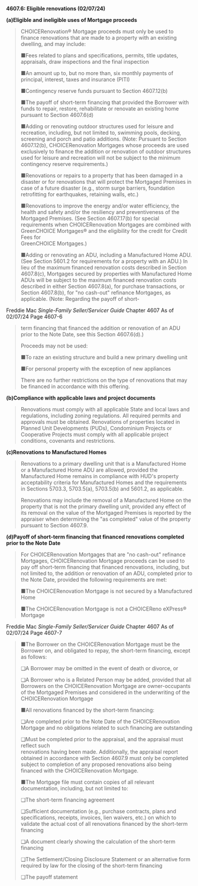 **4607.6: Eligible renovations (02/07/24)**

**(a)Eligible and ineligible uses of Mortgage proceeds**

> CHOICERenovation® Mortgage proceeds must only be used to finance
> renovations that are made to a property with an existing dwelling, and
> may include:
>
> ■Fees related to plans and specifications, permits, title updates,
> appraisals, draw inspections and the final inspection
>
> ■An amount up to, but no more than, six monthly payments of principal,
> interest, taxes and insurance (PITI)
>
> ■Contingency reserve funds pursuant to Section 4607.12(b)
>
> ■The payoff of short-term financing that provided the Borrower with
> funds to repair, restore, rehabilitate or renovate an existing home
> pursuant to Section 4607.6(d)
>
> ■Adding or renovating outdoor structures used for leisure and
> recreation, including, but not limited to, swimming pools, decking,
> screening and porch and patio additions. (Note: Pursuant to Section
> 4607.12(b), CHOICERenovation Mortgages whose proceeds are used
> exclusively to finance the addition or renovation of outdoor
> structures used for leisure and recreation will not be subject to the
> minimum contingency reserve requirements.)
>
> ■Renovations or repairs to a property that has been damaged in a
> disaster or for renovations that will protect the Mortgaged Premises
> in case of a future disaster (e.g., storm surge barriers, foundation
> retrofitting for earthquakes, retaining walls, etc.)
>
> ■Renovations to improve the energy and/or water efficiency, the health
> and safety and/or the resiliency and preventiveness of the Mortgaged
> Premises. (See Section 4607.17(b) for special requirements when
> CHOICERenovation Mortgages are combined with\
> GreenCHOICE Mortgages® and the eligibility for the credit for Credit
> Fees for\
> GreenCHOICE Mortgages.)
>
> ■Adding or renovating an ADU, including a Manufactured Home ADU. (See
> Section 5601.2 for requirements for a property with an ADU.) In lieu
> of the maximum financed renovation costs described in Section
> 4607.8(c), Mortgages secured by properties with Manufactured Home ADUs
> will be subject to the maximum financed renovation costs described in
> either Section 4607.8(a), for purchase transactions, or Section
> 4607.8(b), for "no cash-out" refinance Mortgages, as applicable.
> (Note: Regarding the payoff of short-

Freddie Mac *Single-Family Seller/Servicer Guide* Chapter 4607 As of
02/07/24 Page 4607-6

> term financing that financed the addition or renovation of an ADU
> prior to the Note Date, see this Section 4607.6(d).)
>
> Proceeds may not be used:
>
> ■To raze an existing structure and build a new primary dwelling unit
>
> ■For personal property with the exception of new appliances
>
> There are no further restrictions on the type of renovations that may
> be financed in accordance with this offering.

**(b)Compliance with applicable laws and project documents**

> Renovations must comply with all applicable State and local laws and
> regulations, including zoning regulations. All required permits and
> approvals must be obtained. Renovations of properties located in
> Planned Unit Developments (PUDs), Condominium Projects or Cooperative
> Projects must comply with all applicable project conditions, covenants
> and restrictions.

**(c)Renovations to Manufactured Homes**

> Renovations to a primary dwelling unit that is a Manufactured Home or
> a Manufactured Home ADU are allowed, provided the Manufactured Home
> remains in compliance with HUD's property acceptability criteria for
> Manufactured Homes and the requirements in Sections 5703.3, 5703.5(a),
> 5703.5(b) and 5601.2, as applicable.
>
> Renovations may include the removal of a Manufactured Home on the
> property that is not the primary dwelling unit, provided any effect of
> its removal on the value of the Mortgaged Premises is reported by the
> appraiser when determining the "as completed" value of the property
> pursuant to Section 4607.9.

**(d)Payoff of short-term financing that financed renovations completed
prior to the Note** **Date**

> For CHOICERenovation Mortgages that are "no cash-out" refinance
> Mortgages, CHOICERenovation Mortgage proceeds can be used to pay off
> short-term financing that financed renovations, including, but not
> limited to, the addition or renovation of an ADU, completed prior to
> the Note Date, provided the following requirements are met:
>
> ■The CHOICERenovation Mortgage is not secured by a Manufactured Home
>
> ■The CHOICERenovation Mortgage is not a CHOICEReno eXPress® Mortgage

Freddie Mac *Single-Family Seller/Servicer Guide* Chapter 4607 As of
02/07/24 Page 4607-7

> ■The Borrower on the CHOICERenovation Mortgage must be the Borrower
> on, and obligated to repay, the short-term financing, except as
> follows:
>
> ❑A Borrower may be omitted in the event of death or divorce, or
>
> ❑A Borrower who is a Related Person may be added, provided that all
> Borrowers on the CHOICERenovation Mortgage are owner-occupants of the
> Mortgaged Premises and considered in the underwriting of the
> CHOICERenovation Mortgage
>
> ■All renovations financed by the short-term financing:
>
> ❑Are completed prior to the Note Date of the CHOICERenovation Mortgage
> and no obligations related to such financing are outstanding
>
> ❑Must be completed prior to the appraisal, and the appraisal must
> reflect such\
> renovations having been made. Additionally, the appraisal report
> obtained in accordance with Section 4607.9 must only be completed
> subject to completion of any proposed renovations also being financed
> with the CHOICERenovation Mortgage.
>
> ■The Mortgage file must contain copies of all relevant documentation,
> including, but not limited to:
>
> ❑The short-term financing agreement
>
> ❑Sufficient documentation (e.g., purchase contracts, plans and
> specifications, receipts, invoices, lien waivers, etc.) on which to
> validate the actual cost of all renovations financed by the short-term
> financing
>
> ❑A document clearly showing the calculation of the short-term
> financing
>
> ❑The Settlement/Closing Disclosure Statement or an alternative form
> required by law for the closing of the short-term financing
>
> ❑The payoff statement